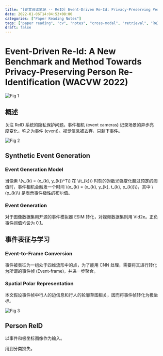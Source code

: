 ```yaml
---
title: "[论文阅读笔记 -- ReID] Event-Driven Re-Id: Privacy-Preserving Person ReId (WACVW 2022)"
date: 2022-01-06T14:04:53+08:00
categories: ["Paper Reading Notes"]
tags: ["paper reading", "cv", "notes", "cross-modal", "retrieval", "ReID"]
draft: false
---
```


# Event-Driven Re-Id: A New Benchmark and Method Towards Privacy-Preserving Person Re-Identification (WACVW 2022)

![Fig 1](/images/2022/PRN157/1.png)

## 概述

关注 ReID 系统的隐私保护问题。事件相机 (event cameras) 记录场景的异步亮度变化，称之为事件 (event)。视觉信息被丢弃，只剩下事件。  

![Fig 2](/images/2022/PRN157/2.png)

## Synthetic Event Generation

### Event Generation Model
当像素 \\(v_{k} = (x_{k}, y_{k})^T\\) 在 \\(t_{k}\\) 时刻的对数光强变化超过预定的阈值时，事件相机会触发一个时间 \\(e_{k} = (x_{k}, y_{k}, t_{k}, p_{k})\\)，其中 \\(p_{k}\\) 是表示事件极性的布尔值。  

### Event Generation

对于图像数据集用开源的事件模拟器 ESIM 转化，对视频数据集则用 Vid2e。正负事件阈值均设为 0.1。  

## 事件表征与学习

### Event-to-Frame Conversion

事件被表征为一组处于四维流形中的点，为了能用 CNN 处理，需要将其进行转化为所谓的事件帧 (Event-frame)，并进一步聚合。  

### Spatial Polar Representation

本文假设事件帧中行人的边信息和行人的轮廓草图相关，因而将事件帧转化为极坐标。  

![Fig 3](/images/2022/PRN157/3.png)

## Person ReID

以事件和极坐标图像作为输入。

用到分类损失。  
